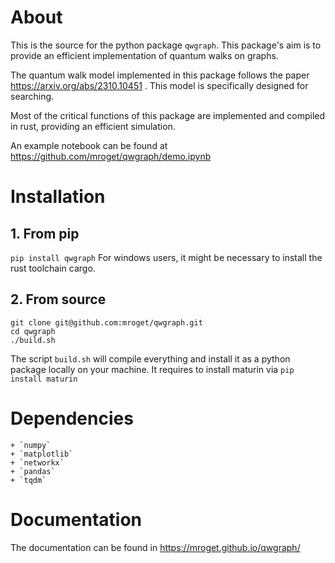 # About

This is the source for the python package `qwgraph`. 
This package's aim is to provide an efficient implementation of quantum walks on graphs. 

The quantum walk model implemented in this package follows the paper https://arxiv.org/abs/2310.10451 . This model is specifically designed for searching.

Most of the critical functions of this package are implemented and compiled in rust, providing an efficient simulation.

An example notebook can be found at https://github.com/mroget/qwgraph/demo.ipynb

# Installation
## 1. From pip
`pip install qwgraph`
For windows users, it might be necessary to install the rust toolchain cargo.

## 2. From source
```
git clone git@github.com:mroget/qwgraph.git
cd qwgraph
./build.sh
```
The script `build.sh` will compile everything and install it as a python package locally on your machine. It requires to install maturin via
`pip install maturin`

# Dependencies
	+ `numpy`
	+ `matplotlib`
	+ `networkx`
	+ `pandas`
	+ `tqdm`

# Documentation
The documentation can be found in https://mroget.github.io/qwgraph/